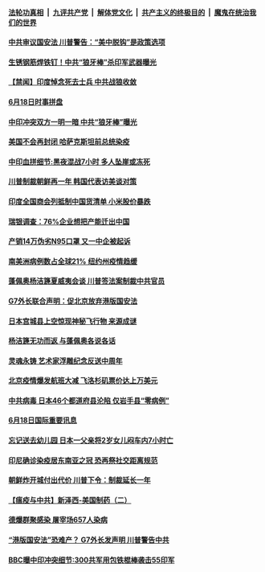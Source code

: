 ####  [法轮功真相](../../../../basic/blob/master/README.md?t=06191602) &nbsp;|&nbsp; [九评共产党](../../../../9ping.md/blob/master/README.md?t=06191602) &nbsp;|&nbsp; [解体党文化](../../../../jtdwh.md/blob/master/README.md?t=06191602)  &nbsp;|&nbsp; [共产主义的终极目的](../../../../gczydzjmd.md/blob/master/README.md?t=06191602) &nbsp;|&nbsp; [魔鬼在统治我们的世界](../../../../mgztzwmdsj.md/blob/master/README.md?t=06191602) 

#### [中共审议国安法 川普警告：“美中脱钩”是政策选项](../pages/prog202/a102874618.md?t=06191602) 

#### [生锈钢筋焊铁钉！中共“狼牙棒”杀印军武器曝光](../pages/prog202/a102874555.md?t=06191602) 


#### [【禁闻】印度悼念死去士兵 中共战狼收敛](../pages/prog202/a102874487.md?t=06191602) 

#### [6月18日时事拼盘](../pages/prog202/a102874419.md?t=06191602) 

#### [中印冲突双方一明一暗 中共“狼牙棒”曝光](../pages/prog202/a102874424.md?t=06191602) 

#### [美国不会再封闭 哈萨克斯坦前总统染疫](../pages/prog202/a102874383.md?t=06191602) 

#### [中印血拼细节:黑夜混战7小时 多人坠崖或冻死](../pages/prog202/a102874350.md?t=06191602) 

#### [川普制裁朝鲜再一年 韩国代表访美谈对策](../pages/prog202/a102874354.md?t=06191602) 

#### [印度全国商会列抵制中国货清单 小米股价暴跌](../pages/prog202/a102874322.md?t=06191602) 

#### [瑞银调查：76%企业想把产能迁出中国](../pages/prog202/a102874245.md?t=06191602) 


#### [产销14万伪劣N95口罩 又一中企被起诉](../pages/prog202/a102874254.md?t=06191602) 

#### [南美洲病例数占全球21%  纽约州疫情趋缓](../pages/prog202/a102874235.md?t=06191602) 

#### [蓬佩奥杨洁篪夏威夷会谈 川普签法案制裁中共官员](../pages/prog202/a102874216.md?t=06191602) 

#### [G7外长联合声明：促北京放弃港版国安法](../pages/prog202/a102874226.md?t=06191602) 

#### [日本宫城县上空惊现神秘飞行物 来源成谜](../pages/prog202/a102874036.md?t=06191602) 


#### [杨洁篪无功而返 与蓬佩奥各说各话](../pages/prog202/a102874049.md?t=06191602) 

#### [灵魂永铸 艺术家浮雕纪念反送中周年](../pages/prog202/a102873980.md?t=06191602) 

#### [北京疫情爆发航班大减 飞洛杉矶票价达上万美元](../pages/prog202/a102873977.md?t=06191602) 

#### [中共病毒 日本46个都道府县沦陷 仅岩手县“零病例”](../pages/prog202/a102873937.md?t=06191602) 

#### [6月18日国际重要讯息](../pages/prog202/a102873971.md?t=06191602) 

#### [忘记送去幼儿园 日本一父亲将2岁女儿闷车内7小时亡](../pages/prog202/a102873942.md?t=06191602) 

#### [印尼确诊染疫居东南亚之冠 恐再祭社交距离规范](../pages/prog202/a102873856.md?t=06191602) 

#### [朝鲜炸开城付出代价 川普下令：制裁延长一年](../pages/prog202/a102873879.md?t=06191602) 

#### [【瘟疫与中共】新泽西-美国制药（二）](../pages/prog202/a102873382.md?t=06191602) 

#### [德爆群聚感染 屠宰场657人染病](../pages/prog202/a102873797.md?t=06191602) 

#### [“港版国安法”恐难产？ G7外长发声明 川普警告中共](../pages/prog202/a102873793.md?t=06191602) 

#### [BBC曝中印冲突细节:300共军用包铁棍棒袭击55印军](../pages/prog202/a102873500.md?t=06191602) 

